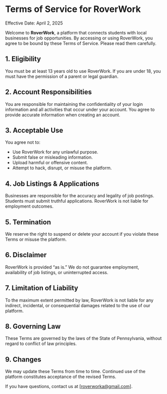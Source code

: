 # Terms of Service for RoverWork

Effective Date: April 2, 2025

Welcome to **RoverWork**, a platform that connects students with local businesses for job opportunities. By accessing or using RoverWork, you agree to be bound by these Terms of Service. Please read them carefully.

## 1. Eligibility

You must be at least 13 years old to use RoverWork. If you are under 18, you must have the permission of a parent or legal guardian.

## 2. Account Responsibilities

You are responsible for maintaining the confidentiality of your login information and all activities that occur under your account. You agree to provide accurate information when creating an account.

## 3. Acceptable Use

You agree not to:

- Use RoverWork for any unlawful purpose.
- Submit false or misleading information.
- Upload harmful or offensive content.
- Attempt to hack, disrupt, or misuse the platform.

## 4. Job Listings & Applications

Businesses are responsible for the accuracy and legality of job postings. Students must submit truthful applications. RoverWork is not liable for employment outcomes.

## 5. Termination

We reserve the right to suspend or delete your account if you violate these Terms or misuse the platform.

## 6. Disclaimer

RoverWork is provided “as is.” We do not guarantee employment, availability of job listings, or uninterrupted access.

## 7. Limitation of Liability

To the maximum extent permitted by law, RoverWork is not liable for any indirect, incidental, or consequential damages related to the use of our platform.

## 8. Governing Law

These Terms are governed by the laws of the State of Pennsylvania, without regard to conflict of law principles.

## 9. Changes

We may update these Terms from time to time. Continued use of the platform constitutes acceptance of the revised Terms.

If you have questions, contact us at [roverworka@gmail.com].
